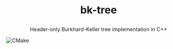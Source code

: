 # <p align="center">bk-tree</p>
<p align="center">Header-only Burkhard-Keller tree implementation in C++</p>

![CMake](https://github.com/poyea/bk-tree/workflows/CMake/badge.svg)
